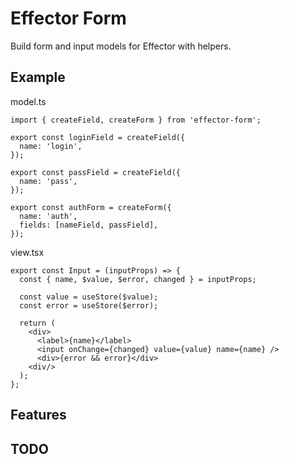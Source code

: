 # Effector Form

Build form and input models for Effector with helpers.

## Example

model.ts

```
import { createField, createForm } from 'effector-form';

export const loginField = createField({
  name: 'login',
});

export const passField = createField({
  name: 'pass',
});

export const authForm = createForm({
  name: 'auth',
  fields: [nameField, passField],
});

```

view.tsx

```
export const Input = (inputProps) => {
  const { name, $value, $error, changed } = inputProps;

  const value = useStore($value);
  const error = useStore($error);

  return (
    <div>
      <label>{name}</label>
      <input onChange={changed} value={value} name={name} />
      <div>{error && error}</div>
    <div/>
  );
};
```

## Features

## TODO
